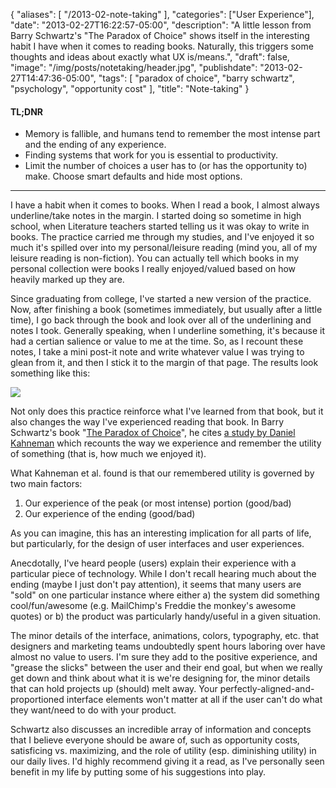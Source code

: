 {
   "aliases": [
      "/2013-02-note-taking"
   ],
   "categories": ["User Experience"],
   "date": "2013-02-27T16:22:57-05:00",
   "description": "A little lesson from Barry Schwartz's \"The Paradox of Choice\" shows itself in the interesting habit I have when it comes to reading books. Naturally, this triggers some thoughts and ideas about exactly what UX is/means.",
   "draft": false,
   "image": "/img/posts/notetaking/header.jpg",
   "publishdate": "2013-02-27T14:47:36-05:00",
   "tags": [
      "paradox of choice",
      "barry schwartz",
      "psychology",
      "opportunity cost"
   ],
   "title": "Note-taking"
}

<div class="tldnr">
  <h4>TL;DNR</h4>
  <ul>
    <li>Memory is fallible, and humans tend to remember the most intense part and the ending of any experience.</li>
    <li>Finding systems that work for you is essential to productivity.</li>
    <li>Limit the number of choices a user has to (or has the opportunity to) make. Choose smart defaults and hide most options.</li>
  </ul>
</div>
<hr/>

I have a habit when it comes to books. When I read a book, I almost always underline/take notes in the margin. I started doing so sometime in high school, when Literature teachers started telling us it was okay to write in books. The practice carried me through my studies, and I've enjoyed it so much it's spilled over into my personal/leisure reading (mind you, all of my leisure reading is non-fiction). You can actually tell which books in my personal collection were books I really enjoyed/valued based on how heavily marked up they are.

Since graduating from college, I've started a new version of the practice. Now, after finishing a book (sometimes immediately, but usually after a little time), I go back through the book and look over all of the underlining and notes I took. Generally speaking, when I underline something, it's because it had a certian salience or value to me at the time. So, as I recount these notes, I take a mini post-it note and write whatever value I was trying to glean from it, and then I stick it to the margin of that page. The results look something like this:

<img src="/img/posts/notetaking/paradox5.jpg" />

Not only does this practice reinforce what I've learned from that book, but it also changes the way I've experienced reading that book. In Barry Schwartz's book "<a href="http://www.amazon.com/Paradox-Choice-Why-More-Less/dp/0060005696">The Paradox of Choice</a>", he cites <a href="http://profron.net/happiness/files/readings/Kahneman_ObjectiveHappiness.pdf">a study by Daniel Kahneman</a>&nbsp;which recounts the way we experience and remember the utility of something (that is, how much we enjoyed it).

What Kahneman et al. found is that our remembered utility is governed by two main factors:

1. Our experience of the peak (or most intense) portion (good/bad)
2. Our experience of the ending (good/bad)

As you can imagine, this has an interesting implication for all parts of life, but particularly, for the design of user interfaces and user experiences.

Anecdotally, I've heard people (users) explain their experience with a particular piece of technology. While I don't recall hearing much about the ending (maybe I just don't pay attention), it seems that many users are "sold" on one particular instance where either a) the system did something cool/fun/awesome (e.g. MailChimp's Freddie the monkey's awesome quotes) or b) the product was particularly handy/useful in a given situation.

The minor details of the interface, animations, colors, typography, etc. that designers and marketing teams undoubtedly spent hours laboring over have almost no value to users. I'm sure they add to the positive experience, and "grease the slicks" between the user and their end goal, but when we really get down and think about what it is we're designing for, the minor details that can hold projects up (should) melt away. Your perfectly-aligned-and-proportioned interface elements won't matter at all if the user can't do what they want/need to do with your product.

Schwartz also discusses an incredible array of information and concepts that I believe everyone should be aware of, such as opportunity costs, satisficing vs. maximizing, and the role of utility (esp. diminishing utility) in our daily lives. I'd highly recommend giving it a read, as I've personally seen benefit in my life by putting some of his suggestions into play.
